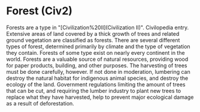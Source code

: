 # Forest (Civ2)

Forests are a type in "[Civilization%20II](Civilization II)".
Civilopedia entry.
Extensive areas of land covered by a thick growth of trees and related ground vegetation are classified as forests. There are several different types of forest, determined primarily by climate and the type of vegetation they contain. Forests of some type exist on nearly every continent in the world. Forests are a valuable source of natural resources, providing wood for paper products, building, and other purposes. The harvesting of trees must be done carefully, however. If not done in moderation, lumbering can destroy the natural habitat for indigenous animal species, and destroy the ecology of the land. Government regulations limiting the amount of trees that can be cut, and requiring the lumber industry to plant new trees to replace what they have harvested, help to prevent major ecological damage as a result of deforestation.